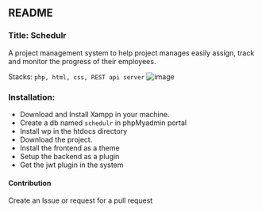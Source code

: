 ## README 

### Title: Schedulr
A project management system to help project manages easily assign, track and monitor the progress of their employees.

Stacks: ```php, html, css, REST api server```
![image](https://hackmd.io/_uploads/r1RqDC_Up.png)


### Installation:
- Download and Install Xampp in your machine.
- Create a db named ```schedulr``` in phpMyadmin portal
- Install wp in the htdocs directory
- Download the project.
- Install the frontend as a theme
- Setup the backend as a plugin
- Get the jwt plugin in the system

#### Contribution
Create an Issue or request for a pull request
